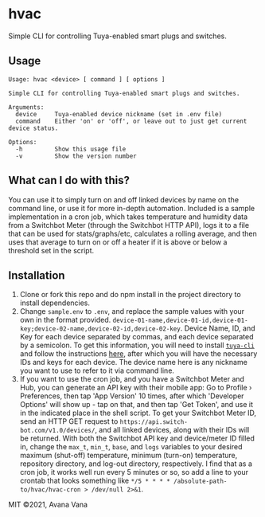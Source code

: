 # hvac

Simple CLI for controlling Tuya-enabled smart plugs and switches.

## Usage

```
Usage: hvac <device> [ command ] [ options ]

Simple CLI for controlling Tuya-enabled smart plugs and switches.

Arguments:
  device     Tuya-enabled device nickname (set in .env file)
  command    Either 'on' or 'off', or leave out to just get current device status.

Options:
  -h         Show this usage file
  -v         Show the version number
```

## What can I do with this?

You can use it to simply turn on and off linked devices by name on the command line, or use it for more in-depth automation. Included is a sample implementation in a cron job, which takes temperature and humidity data from a Switchbot Meter (through the Switchbot HTTP API), logs it to a file that can be used for stats/graphs/etc, calculates a rolling average, and then uses that average to turn on or off a heater if it is above or below a threshold set in the script.

## Installation

1. Clone or fork this repo and do npm install in the project directory to install dependencies.
2. Change `sample.env` to `.env`, and replace the sample values with your own in the format provided. `device-01-name,device-01-id,device-01-key;device-02-name,device-02-id,device-02-key`. Device Name, ID, and Key for each device separated by commas, and each device separated by a semicolon. To get this information, you will need to install [`tuya-cli`](https://github.com/TuyaAPI/cli) and follow the instructions [here](https://github.com/codetheweb/tuyapi/blob/master/docs/SETUP.md), after which you will have the necessary IDs and keys for each device. The device name here is any nickname you want to use to refer to it via command line.
3. If you want to use the cron job, and you have a Switchbot Meter and Hub, you can generate an API key with their mobile app: Go to Profile &rsaquo; Preferences, then tap 'App Version' 10 times, after which 'Developer Options' will show up - tap on that, and then tap 'Get Token', and use it in the indicated place in the shell script. To get your Switchbot Meter ID, send an HTTP GET request to `https://api.switch-bot.com/v1.0/devices/`, and all linked devices, along with their IDs will be returned. With both the Switchbot API key and device/meter ID filled in, change the `max_t`, `min_t`, `base`, and `logs` variables to your desired maximum (shut-off) temperature, minimum (turn-on) temperature, repository directory, and log-out directory, respectively. I find that as a cron job, it works well run every 5 minutes or so, so add a line to your crontab that looks something like `*/5 * * * * /absolute-path-to/hvac/hvac-cron > /dev/null 2>&1`.

MIT &copy;2021, Avana Vana
